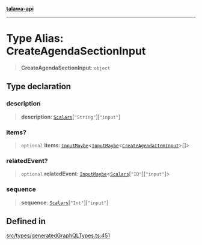 [**talawa-api**](../../../README.md)

***

# Type Alias: CreateAgendaSectionInput

> **CreateAgendaSectionInput**: `object`

## Type declaration

### description

> **description**: [`Scalars`](Scalars.md)\[`"String"`\]\[`"input"`\]

### items?

> `optional` **items**: [`InputMaybe`](InputMaybe.md)\<[`InputMaybe`](InputMaybe.md)\<[`CreateAgendaItemInput`](CreateAgendaItemInput.md)\>[]\>

### relatedEvent?

> `optional` **relatedEvent**: [`InputMaybe`](InputMaybe.md)\<[`Scalars`](Scalars.md)\[`"ID"`\]\[`"input"`\]\>

### sequence

> **sequence**: [`Scalars`](Scalars.md)\[`"Int"`\]\[`"input"`\]

## Defined in

[src/types/generatedGraphQLTypes.ts:451](https://github.com/Suyash878/talawa-api/blob/e4413cec641a837926071678fed3c7f67234e31e/src/types/generatedGraphQLTypes.ts#L451)

